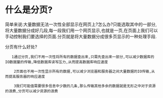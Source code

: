 # 什么是分页?
简单来说:大量数据无法一次性全部显示在网页上?怎么办?只能选取其中的一部分,将大量数据分成好几段,每一段我们用一个网页显示,也就是一页,在页面上我们可以手动控制我们要选择的页面.分页就是将大量数据分成很多页显示的一种处理手段.


分页有什么好处?

       1通过分页,我们不用一次性将所有的数据查出来,只需先查出来一部分,可以减少数据库的IO数据量的传输,降低数据库读写压力,从而提高数据库响应速度

        2页面也不用一次性显示所有的数据,可以减少浏览器和服务器之间大量数据的IO传输,从而提高服务器的响应速度

        3我们可能值需要很多信息中少数的几条,那么传输其他多余的数据就是无形之中对于资源的浪费,分页可以减少资源的浪费

